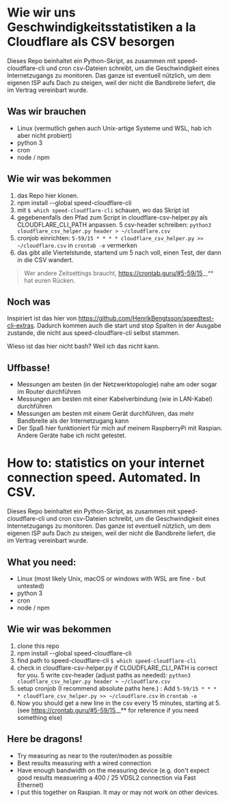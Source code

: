 # Wie wir uns Geschwindigkeitsstatistiken a la Cloudflare als CSV besorgen

Dieses Repo beinhaltet ein Python-Skript, as zusammen mit speed-cloudflare-cli und cron csv-Dateien schreibt, um die Geschwindigkeit eines Internetzugangs zu monitoren. Das ganze ist eventuell nützlich, um dem eigenen ISP aufs Dach zu steigen, weil der nicht die Bandbreite liefert, die im Vertrag vereinbart wurde.

## Was wir brauchen

- Linux (vermutlich gehen auch Unix-artige Systeme und WSL, hab ich aber nicht probiert)
- python 3
- cron
- node / npm

## Wie wir was bekommen

1. das Repo hier klonen.
2. npm install --global speed-cloudflare-cli
3. mit `$ which speed-cloudflare-cli` schauen, wo das Skript ist
4. gegebenenfalls den Pfad zum Script in cloudflare-csv-helper.py als CLOUDFLARE_CLI_PATH anpassen.
5 csv-header schreiben: `python3 cloudflare_csv_helper.py header > ~/cloudflare.csv`
6. cronjob einrichten: `5-59/15 * * * * cloudflare_csv_helper.py >> ~/cloudflare.csv` in `crontab -e` vermerken
7. das gibt alle Viertelstunde, startend um 5 nach voll, einen Test, der dann in die CSV wandert.

> Wer andere Zeitsettings braucht, https://crontab.guru/#5-59/15_*_*_*_* hat euren Rücken.

## Noch was

Inspiriert ist das hier von https://github.com/HenrikBengtsson/speedtest-cli-extras. Dadurch kommen auch die start und stop Spalten in der Ausgabe zustande, die nicht aus speed-cloudflare-cli selbst stammen.

Wieso ist das hier nicht bash? Weil ich das nicht kann.

## Uffbasse!

- Messungen am besten (in der Netzwerktopologie) nahe am oder sogar im Router durchführen
- Messungen am besten mit einer Kabelverbindung (wie in LAN-Kabel) durchführen
- Messungen am besten mit einem Gerät durchführen, das mehr Bandbreite als der Internetzugang kann
- Der Spaß hier funktioniert für mich auf meinem RaspberryPi mit Raspian. Andere Geräte habe ich nicht getestet.

# How to: statistics on your internet connection speed. Automated. In CSV.

Dieses Repo beinhaltet ein Python-Skript, as zusammen mit speed-cloudflare-cli und cron csv-Dateien schreibt, um die Geschwindigkeit eines Internetzugangs zu monitoren. Das ganze ist eventuell nützlich, um dem eigenen ISP aufs Dach zu steigen, weil der nicht die Bandbreite liefert, die im Vertrag vereinbart wurde.

## What you need:

- Linux (most likely Unix, macOS or windows with WSL are fine - but untested)
- python 3
- cron
- node / npm

## Wie wir was bekommen

1. clone this repo
2. npm install --global speed-cloudflare-cli
3. find path to speed-cloudflare-cli `$ which speed-cloudflare-cli`
4. check in cloudflare-csv-helper.py if CLOUDFLARE_CLI_PATH is correct for you.
5 write csv-header (adjust paths as needed): `python3 cloudflare_csv_helper.py header > ~/cloudflare.csv`
6. setup cronjob (I recommend absolute paths here.) : Add `5-59/15 * * * * cloudflare_csv_helper.py >> ~/cloudflare.csv` in `crontab -e`
7. Now you should get a new line in the csv every 15 minutes, starting at 5. (see https://crontab.guru/#5-59/15_*_*_*_* for reference if you need something else)


## Here be dragons!

- Try measuring as near to the router/moden as possible
- Best results measuring with a wired connection
- Have enough bandwidth on the measuring device (e.g. don't expect good results measuering a 400 / 25 VDSL2 connection via Fast Ethernet)
- I put this together on Raspian. It may or may not work on other devices.
